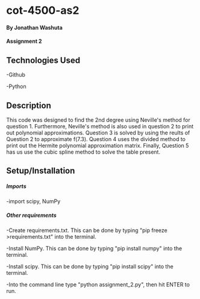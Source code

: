 # cot-4500-as2

#### By **Jonathan Washuta**

#### Assignment 2

## Technologies Used

-Github

-Python

## Description
This code was designed to find the 2nd degree using Neville's method for question 1. Furthermore, Neville's method is also used in question 2 to print out polynomial approximations. Question 3 is solved by using the reults of Question 2 to approximate f(7.3). Question 4 uses the divided method to print out the Hermite polynomial approximation matrix. Finally, Question 5 has us use the cubic spline method to solve the table present.

## Setup/Installation
##### Imports
-import scipy, NumPy

##### Other requirements
-Create requirements.txt. This can be done by typing "pip freeze >requirements.txt" into the terminal.

-Install NumPy. This can be done by typing "pip install numpy" into the terminal.

-Install scipy. This can be done by typing "pip install scipy" into the terminal.

-Into the command line type
"python assignment_2.py", then hit ENTER to run.
